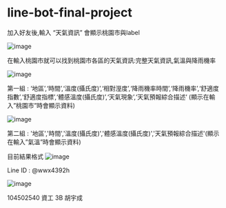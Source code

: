 # line-bot-final-project


加入好友後,輸入 “天氣資訊” 會顯示桃園市與label

![image](https://github.com/victor5566/line-bot-final-project/blob/master/Screenshot_20180601-133615_LINE.jpg)

在輸入桃園市就可以找到桃園市各區的天氣資訊:完整天氣資訊,氣溫與降雨機率

![image](https://github.com/victor5566/line-bot-final-project/blob/master/Screenshot_20180601-133641_LINE.jpg)

第一組 : ‘地區’,‘時間’,‘溫度(攝氏度)’,‘相對溼度’,‘降雨機率時間’,‘降雨機率’,‘舒適度指數’,‘舒適度指標’,‘體感溫度(攝氏度)’,‘天氣現象’,‘天氣預報綜合描述‘ (顯示在輸入”桃園市”時會顯示資料)

![image](https://github.com/victor5566/line-bot-final-project/blob/master/Screenshot_20180530-225237_LINE.jpg)

第二組 : '地區','時間','溫度(攝氏度)','體感溫度(攝氏度)','天氣預報綜合描述'(顯示在輸入”氣溫”時會顯示資料)

目前結果格式
![image](https://github.com/victor5566/line-bot-final-project/blob/master/Screenshot_20180530-225256_Sheets.jpg)


Line ID : @wwx4392h

![image](https://github.com/victor5566/line-bot-final-project/blob/master/%E5%9C%96%E7%89%871.png)

104502540 資工 3B 胡宇成
